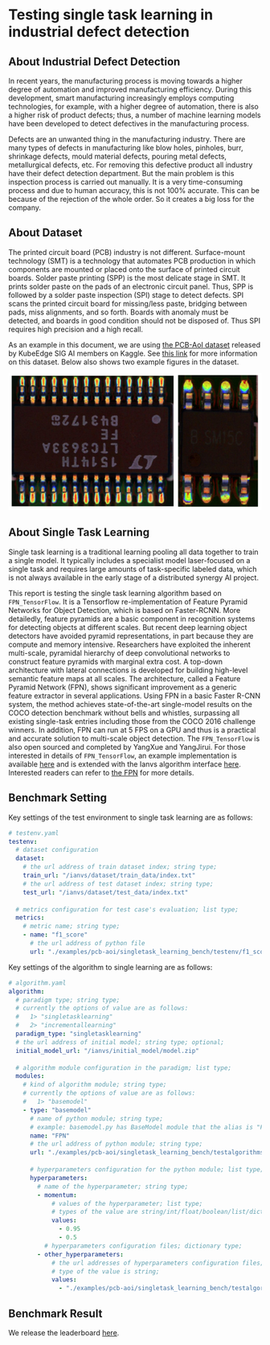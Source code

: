 # Testing single task learning in industrial defect detection

## About Industrial Defect Detection

In recent years, the manufacturing process is moving towards a higher degree of automation and improved manufacturing efficiency. During this development, smart manufacturing increasingly employs computing technologies, for example, with a higher degree of automation, there is also a higher risk of product defects; thus, a number of machine learning models have been developed to detect defectives in the manufacturing process.  

Defects are an unwanted thing in the manufacturing industry. There are many types of defects in manufacturing like blow holes, pinholes, burr, shrinkage defects, mould material defects, pouring metal defects, metallurgical defects, etc. For removing this defective product all industry have their defect detection department. But the main problem is this inspection process is carried out manually. It is a very time-consuming process and due to human accuracy, this is not 100\% accurate. This can be because of the rejection of the whole order. So it creates a big loss for the company.

## About Dataset

The printed circuit board (PCB) industry is not different. Surface-mount technology (SMT) is a technology that automates PCB production in which components are mounted or placed onto the surface of printed circuit boards. Solder paste printing (SPP) is the most delicate stage in SMT. It prints solder paste on the pads of an electronic circuit panel. Thus, SPP is followed by a solder paste inspection (SPI) stage to detect defects. SPI scans the printed circuit board for missing/less paste, bridging between pads, miss alignments, and so forth. Boards with anomaly must be detected, and boards in good condition should not be disposed of. Thus SPI requires high precision and a high recall.

As an example in this document, we are using [the PCB-AoI dataset](https://www.kaggle.com/datasets/kubeedgeianvs/pcb-aoi) released by KubeEdge SIG AI members on Kaggle. See [this link](../scenarios/industrial-defect-detection/pcb-aoi.md) for more information on this dataset. Below also shows two example figures in the dataset.

![](images/PCB-AoI_example.png)

## About Single Task Learning

Single task learning is a traditional learning pooling all data together to train a single model. It typically includes a specialist model laser-focused on a single task and requires large amounts of task-specific labeled data, which is not always available in the early stage of a distributed synergy AI project.

This report is testing the single task learning algorithm based on ``FPN_TensorFlow``. It is a Tensorflow re-implementation of Feature Pyramid Networks for Object Detection, which is based on Faster-RCNN. More detailedly, feature pyramids are a basic component in recognition systems for detecting objects at different scales. But recent deep learning object detectors have avoided pyramid representations, in part because they are compute and memory intensive. Researchers have exploited the inherent multi-scale, pyramidal hierarchy of deep convolutional networks to construct feature pyramids with marginal extra cost. A top-down architecture with lateral connections is developed for building high-level semantic feature maps at all scales. The architecture, called a Feature Pyramid Network (FPN), shows significant improvement as a generic feature extractor in several applications. Using FPN in a basic Faster R-CNN system, the method achieves state-of-the-art single-model results on the COCO detection benchmark without bells and whistles, surpassing all existing single-task entries including those from the COCO 2016 challenge winners. In addition, FPN can run at 5 FPS on a GPU and thus is a practical and accurate solution to multi-scale object detection. The ``FPN_TensorFlow`` is also open sourced and completed by YangXue and YangJirui. For those interested in details of ``FPN_TensorFlow``, an example implementation is available [here](https://github.com/DetectionTeamUCAS/FPN_Tensorflow) and is extended with the Ianvs algorithm interface [here](https://github.com/ECIL-EdgeAI/FPN_Tensorflow). Interested readers can refer to [the FPN](../algorithms/single-task-learning/fpn.md) for more details.

## Benchmark Setting

Key settings of the test environment to single task learning are as follows:

``` yaml
# testenv.yaml
testenv:
  # dataset configuration
  dataset:
    # the url address of train dataset index; string type;
    train_url: "/ianvs/dataset/train_data/index.txt"
    # the url address of test dataset index; string type;
    test_url: "/ianvs/dataset/test_data/index.txt"

  # metrics configuration for test case's evaluation; list type;
  metrics:
    # metric name; string type;
    - name: "f1_score"
      # the url address of python file
      url: "./examples/pcb-aoi/singletask_learning_bench/testenv/f1_score.py"
```

Key settings of the algorithm to single learning are as follows:

```yaml
# algorithm.yaml
algorithm:
  # paradigm type; string type;
  # currently the options of value are as follows:
  #   1> "singletasklearning"
  #   2> "incrementallearning"
  paradigm_type: "singletasklearning"
  # the url address of initial model; string type; optional;
  initial_model_url: "/ianvs/initial_model/model.zip"

  # algorithm module configuration in the paradigm; list type;
  modules:
    # kind of algorithm module; string type;
    # currently the options of value are as follows:
    #   1> "basemodel"
    - type: "basemodel"
      # name of python module; string type;
      # example: basemodel.py has BaseModel module that the alias is "FPN" for this benchmarking;
      name: "FPN"
      # the url address of python module; string type;
      url: "./examples/pcb-aoi/singletask_learning_bench/testalgorithms/fpn/basemodel.py"

      # hyperparameters configuration for the python module; list type;
      hyperparameters:
        # name of the hyperparameter; string type;
        - momentum:
            # values of the hyperparameter; list type;
            # types of the value are string/int/float/boolean/list/dictionary
            values:
              - 0.95
              - 0.5
          # hyperparameters configuration files; dictionary type;
        - other_hyperparameters:
            # the url addresses of hyperparameters configuration files; list type;
            # type of the value is string;
            values:
              - "./examples/pcb-aoi/singletask_learning_bench/testalgorithms/fpn/fpn_hyperparameter.yaml"

```

## Benchmark Result

We release the
leaderboard [here](../leaderboards/leaderboard-in-industrial-defect-detection-of-PCB-AoI/leaderboard-of-single-task-learning.md).

